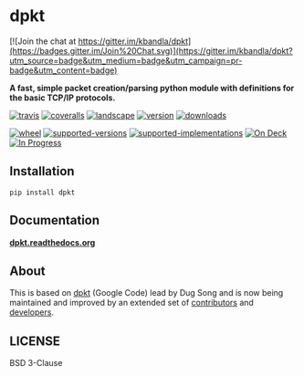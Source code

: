 # dpkt

[![Join the chat at https://gitter.im/kbandla/dpkt](https://badges.gitter.im/Join%20Chat.svg)](https://gitter.im/kbandla/dpkt?utm_source=badge&utm_medium=badge&utm_campaign=pr-badge&utm_content=badge)

**A fast, simple packet creation/parsing python module with definitions for the basic TCP/IP protocols.**

[![travis](http://img.shields.io/travis/kbandla/dpkt.svg)](https://travis-ci.org/kbandla/dpkt)
[![coveralls](http://img.shields.io/coveralls/kbandla/dpkt.svg)](https://coveralls.io/r/kbandla/dpkt)
[![landscape](https://landscape.io/github/kbandla/dpkt/master/landscape.svg)](https://landscape.io/github/kbandla/dpkt/master)
[![version](http://img.shields.io/pypi/v/dpkt.svg)](https://pypi.python.org/pypi/dpkt)
[![downloads](https://img.shields.io/pypi/dm/dpkt.svg)](https://pypi.python.org/pypi/dpkt)

[![wheel](https://img.shields.io/pypi/wheel/dpkt.svg)](https://pypi.python.org/pypi/dpkt)
[![supported-versions](https://img.shields.io/pypi/pyversions/dpkt.svg)](https://pypi.python.org/pypi/dpkt)
[![supported-implementations](https://img.shields.io/pypi/implementation/dpkt.svg)](https://pypi.python.org/pypi/dpkt)
[![On Deck](https://badge.waffle.io/kbandla/dpkt.svg?label=on%20deck&title=On%20Deck)](http://waffle.io/kbandla/dpkt)
[![In Progress](https://badge.waffle.io/kbandla/dpkt.svg?label=in%20progress&title=In%20Progress)](http://waffle.io/kbandla/dpkt)

## Installation

    pip install dpkt

## Documentation

**[dpkt.readthedocs.org](https://dpkt.readthedocs.org/)**

## About
This is based on [dpkt](https://code.google.com/p/dpkt/) (Google Code) lead
by Dug Song and is now being maintained and improved by an extended set of [contributors](https://dpkt.readthedocs.org/en/latest/authors.html) and [developers](https://github.com/kbandla/dpkt/graphs/contributors).

## LICENSE
BSD 3-Clause
